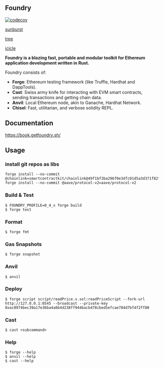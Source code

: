 ## Foundry

[![codecov](https://codecov.io/gh/user00000001/foundry00/graph/badge.svg?token=DQOQN0ZRBD)](https://codecov.io/gh/user00000001/foundry00)

[sunburst](https://codecov.io/gh/user00000001/foundry00/graphs/sunburst.svg?token=DQOQN0ZRBD)

[tree](https://codecov.io/gh/user00000001/foundry00/graphs/tree.svg?token=DQOQN0ZRBD)

[icicle](https://codecov.io/gh/user00000001/foundry00/graphs/icicle.svg?token=DQOQN0ZRBD)

**Foundry is a blazing fast, portable and modular toolkit for Ethereum application development written in Rust.**

Foundry consists of:

-   **Forge**: Ethereum testing framework (like Truffle, Hardhat and DappTools).
-   **Cast**: Swiss army knife for interacting with EVM smart contracts, sending transactions and getting chain data.
-   **Anvil**: Local Ethereum node, akin to Ganache, Hardhat Network.
-   **Chisel**: Fast, utilitarian, and verbose solidity REPL.

## Documentation

https://book.getfoundry.sh/

## Usage

### install git repos as libs

```shell
forge install --no-commit @chainlink=smartcontractkit/chainlink@49f1bf3ba296f0e3dfc01d5a3d371f82f159dc4a
forge install --no-commit @aave/protocol-v2=aave/protocol-v2
```

### Build & Test

```shell
$ FOUNDRY_PROFILE=0_4_x forge build
$ forge test
```

### Format

```shell
$ forge fmt
```

### Gas Snapshots

```shell
$ forge snapshot
```

### Anvil

```shell
$ anvil
```

### Deploy

```shell
$ forge script script/readPrice.s.sol:readPriceScript --fork-url http://127.0.0.1:8545 --broadcast --private-key 0xac0974bec39a17e36ba4a6b4d238ff944bacb478cbed5efcae784d7bf4f2ff80
```

### Cast

```shell
$ cast <subcommand>
```

### Help

```shell
$ forge --help
$ anvil --help
$ cast --help
```
